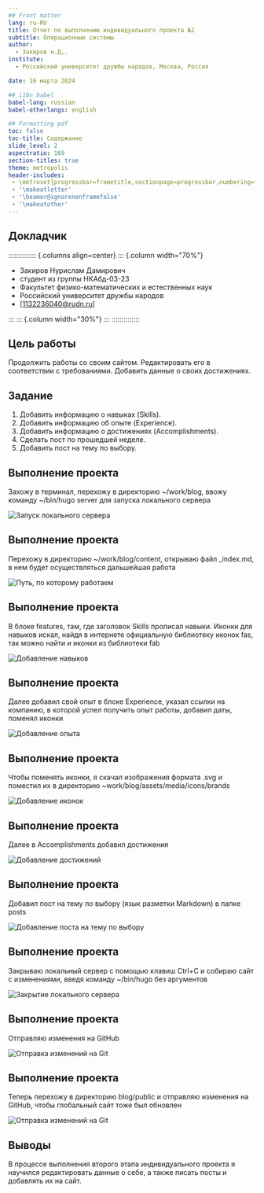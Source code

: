 ```yaml
---
## Front matter
lang: ru-RU
title: Отчет по выполнению индивидуального проекта №2
subtitle: Операционные системы
author:
  - Закиров н.Д,.
institute:
  - Российский университет дружбы народов, Москва, Россия

date: 16 марта 2024

## i18n babel
babel-lang: russian
babel-otherlangs: english

## Formatting pdf
toc: false
toc-title: Содержание
slide_level: 2
aspectratio: 169
section-titles: true
theme: metropolis
header-includes:
 - \metroset{progressbar=frametitle,sectionpage=progressbar,numbering=fraction}
 - '\makeatletter'
 - '\beamer@ignorenonframefalse'
 - '\makeatother'
---
```



## Докладчик

:::::::::::::: {.columns align=center}
::: {.column width="70%"}

  * Закиров Нурислам Дамирович
  * студент из группы НКАбд-03-23
  * Факультет физико-математических и естественных наук
  * Российский университет дружбы народов
  * [1132236040@rudn.ru]

:::
::: {.column width="30%"}
:::
::::::::::::::

## Цель работы

Продолжить работы со своим сайтом. Редактировать его в соответствии с требованиями. Добавить данные о своих достижениях.

## Задание

1. Добавить информацию о навыках (Skills).
2. Добавить информацию об опыте (Experience).
3. Добавить информацию о достижениях (Accomplishments).
4. Сделать пост по прошедшей неделе.
5. Добавить пост на тему по выбору.

## Выполнение проекта

Захожу в терминал, перехожу в директорию ~/work/blog, ввожу команду ~/bin/hugo server для запуска локального сервера

![Запуск локального сервера](image/1.png)

## Выполнение проекта

Перехожу в директорию ~/work/blog/content, открываю файл _index.md, в нем будет осуществляться дальшейшая работа

![Путь, по которому работаем](image/2.png)

## Выполнение проекта

В блоке features, там, где заголовок Skills прописал навыки. Иконки для навыков искал, найдя в интернете официальную библиотеку иконок fas, так можно найти и иконки из библиотеки fab

![Добавление навыков](image/3.png)

## Выполнение проекта

Далее добавил свой опыт в блоке Experience, указал ссылки на компанию, в которой успел получить опыт работы, добавил даты, поменял иконки

![Добавление опыта](image/4.png)

## Выполнение проекта

Чтобы поменять иконки, я скачал изображения формата .svg и поместил их в директорию ~work/blog/assets/media/icons/brands

![Добавление иконок](image/5.png)

## Выполнение проекта

Далее в Accomplishments добавил достижения

![Добавление достижений](image/6.png)

## Выполнение проекта

Добавил пост на тему по выбору (язык разметки Markdown) в папке posts

![Добавление поста на тему по выбору](image/7.png)

## Выполнение проекта

Закрываю локальный сервер с помощью клавиш Ctrl+C и собираю сайт с изменениями, введя команду ~/bin/hugo без аргументов

![Закрытие локального сервера](image/8.png)

## Выполнение проекта

Отправляю изменения на GitHub

![Отправка изменений на Git](image/9.png)

## Выполнение проекта

Теперь перехожу в директорию blog/public и отправляю изменения на GitHub, чтобы глобальный сайт тоже был обновлен

![Отправка изменений на Git](image/10.png)

## Выводы

В процессе выполнения второго этапа индивидуального проекта я научился редактировать данные о себе, а также писать посты и добавлять их на сайт.

